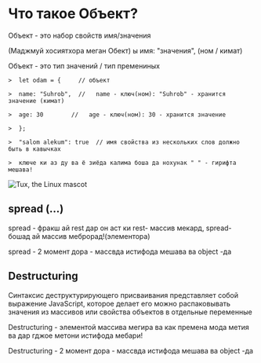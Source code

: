 

# Что такое Объект?

Объект - это набор свойств имя/значения 

(Маджмуй хосиятхора меган Обект)
ы
имя: "значения",  (ном / кимат)



Объект - этo тип значений / тип премениных

    >  let odam = {     // объект

    >  name: "Suhrob",  //   name - ключ(ном): "Suhrob" - хранится значение (кимат)

    >  age: 30        //   age - ключ(ном): 30 - хранится значение

    >  };

    >  "salom alekum": true  // имя свойства из нескольких слов должно быть в кавычках

    >  ключе ки аз ду ва ё зиёда калима боша да нохунак " " - гирифта мешава!






![Tux, the Linux mascot](/)




## spread (...)

spread - фракш ай rest дар он аст ки rest- массив мекард, spread- бошад ай массив меброрад!(элементора)

spread - 2 момент дора - массвда истифода мешава ва object -да


## Destructuring

Синтаксис деструктурирующего присваивания представляет собой выражение JavaScript, которое делает его
можно распаковывать значения из массивов или свойства объектов в отдельные
переменные

Destructuring - элементой массива мегира ва как премена мода метия ва дар гджое метони истифода мебари!

Destructuring - 2 момент дора - массвда истифода мешава ва object -да
